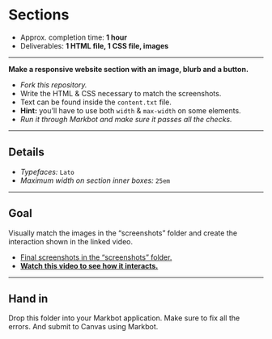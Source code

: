 # Sections

- Approx. completion time: **1 hour**
- Deliverables: **1 HTML file, 1 CSS file, images**

---

**Make a responsive website section with an image, blurb and a button.**

- *Fork this repository.*
- Write the HTML & CSS necessary to match the screenshots.
- Text can be found inside the `content.txt` file.
- **Hint:** you’ll have to use both `width` & `max-width` on some elements.
- *Run it through Markbot and make sure it passes all the checks.*

---

## Details

- *Typefaces:* `Lato`
- *Maximum width on section inner boxes:* `25em`

---

## Goal

Visually match the images in the “screenshots” folder and create the interaction shown in the linked video.

- [Final screenshots in the “screenshots” folder.](screenshots)
- [**Watch this video to see how it interacts.**](https://youtu.be/bknkln5RHy8)

---

## Hand in

Drop this folder into your Markbot application. Make sure to fix all the errors. And submit to Canvas using Markbot.

